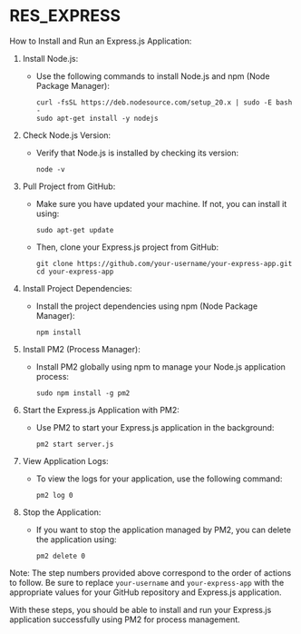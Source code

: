 # RES_EXPRESS

How to Install and Run an Express.js Application:

1. Install Node.js:
   - Use the following commands to install Node.js and npm (Node Package Manager):
     ```
     curl -fsSL https://deb.nodesource.com/setup_20.x | sudo -E bash -
     sudo apt-get install -y nodejs
     ```

2. Check Node.js Version:
   - Verify that Node.js is installed by checking its version:
     ```
     node -v
     ```

3. Pull Project from GitHub:
   - Make sure you have updated your machine. If not, you can install it using:
     ```
     sudo apt-get update
     ```
   - Then, clone your Express.js project from GitHub:
     ```
     git clone https://github.com/your-username/your-express-app.git
     cd your-express-app
     ```

4. Install Project Dependencies:
   - Install the project dependencies using npm (Node Package Manager):
     ```
     npm install
     ```

5. Install PM2 (Process Manager):
   - Install PM2 globally using npm to manage your Node.js application process:
     ```
     sudo npm install -g pm2
     ```

6. Start the Express.js Application with PM2:
   - Use PM2 to start your Express.js application in the background:
     ```
     pm2 start server.js
     ```

7. View Application Logs:
   - To view the logs for your application, use the following command:
     ```
     pm2 log 0
     ```

8. Stop the Application:
   - If you want to stop the application managed by PM2, you can delete the application using:
     ```
     pm2 delete 0
     ```

Note: The step numbers provided above correspond to the order of actions to follow. Be sure to replace `your-username` and `your-express-app` with the appropriate values for your GitHub repository and Express.js application.

With these steps, you should be able to install and run your Express.js application successfully using PM2 for process management.
